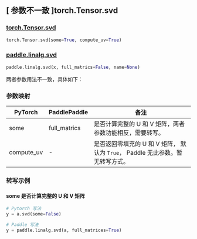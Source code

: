 ## [ 参数不一致 ]torch.Tensor.svd

### [torch.Tensor.svd](https://pytorch.org/docs/stable/generated/torch.Tensor.svd.html#torch.Tensor.svd)

```python
torch.Tensor.svd(some=True, compute_uv=True)
```

### [paddle.linalg.svd](https://www.paddlepaddle.org.cn/documentation/docs/zh/api/paddle/linalg/svd_cn.html#svd)
```python
paddle.linalg.svd(x, full_matrics=False, name=None)
```

两者参数用法不一致，具体如下：

### 参数映射
| PyTorch       | PaddlePaddle | 备注                                                   |
| ------------- | ------------ | ------------------------------------------------------ |
| some        | full_matrics   | 是否计算完整的 U 和 V 矩阵，两者参数功能相反，需要转写。     |
| compute_uv  | -       | 是否返回零填充的 U 和 V 矩阵， 默认为 `True`， Paddle 无此参数。暂无转写方式。     |


### 转写示例
#### some 是否计算完整的 U 和 V 矩阵
```python
# Pytorch 写法
y = a.svd(some=False)

# Paddle 写法
y = paddle.linalg.svd(a, full_matrices=True)
```
